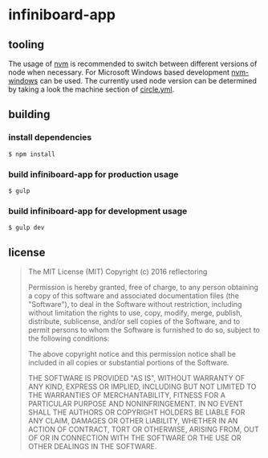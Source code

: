 # infiniboard-app

## tooling
The usage of [nvm](https://github.com/creationix/nvm) is recommended to switch between different versions of node when necessary.
For Microsoft Windows based development [nvm-windows](https://github.com/coreybutler/nvm-windows) can be used. 
The currently used node version can be determined by taking a look the machine section of [circle.yml](https://github.com/reflectoring/infiniboard/blob/master/circle.yml).

## building

### install dependencies
```
$ npm install
```

### build infiniboard-app for production usage
```
$ gulp
```

### build infiniboard-app for development usage
```
$ gulp dev
```

## license

> The MIT License (MIT)
> Copyright (c) 2016 reflectoring
> 
> Permission is hereby granted, free of charge, to any person obtaining a copy of this software and associated documentation files (the "Software"), to deal in the Software without restriction, including without limitation the rights to use, copy, modify, merge, publish, distribute, sublicense, and/or sell copies of the Software, and to permit persons to whom the Software is furnished to do so, subject to the following conditions:
> 
> The above copyright notice and this permission notice shall be included in all copies or substantial portions of the Software.
> 
> THE SOFTWARE IS PROVIDED "AS IS", WITHOUT WARRANTY OF ANY KIND, EXPRESS OR IMPLIED, INCLUDING BUT NOT LIMITED TO THE WARRANTIES OF MERCHANTABILITY, FITNESS FOR A PARTICULAR PURPOSE AND NONINFRINGEMENT. IN NO EVENT SHALL THE AUTHORS OR COPYRIGHT HOLDERS BE LIABLE FOR ANY CLAIM, DAMAGES OR OTHER LIABILITY, WHETHER IN AN ACTION OF CONTRACT, TORT OR OTHERWISE, ARISING FROM, OUT OF OR IN CONNECTION WITH THE SOFTWARE OR THE USE OR OTHER DEALINGS IN THE SOFTWARE.
